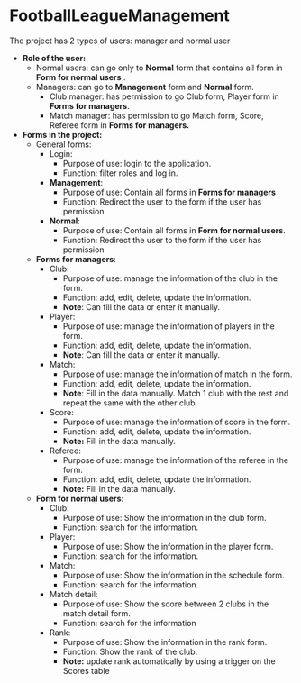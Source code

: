 # FootballLeagueManagement
The project has 2 types of users: manager and normal user

- **Role of the user:**
    - Normal users: can go only to **Normal** form that contains all form in **Form for normal users** .
    - Managers: can go to **Management** form and **Normal** form.
        - Club manager: has permission to go Club form, Player form in **Forms for managers**.
        - Match manager: has permission to go Match form, Score, Referee form in **Forms for managers.**
- **Forms in the project:**
    - General forms:
        - Login:
            - Purpose of use: login to the application.
            - Function: filter roles and log in.
        - **Management**:
            - Purpose of use: Contain all forms in **Forms for managers**
            - Function: Redirect the user to the form if the user has permission
        - **Normal**:
            - Purpose of use: Contain all forms in **Form for normal users**.
            - Function: Redirect the user to the form if the user has permission
    - **Forms for managers**:
        - Club:
            - Purpose of use: manage the information of the club in the form.
            - Function: add, edit, delete, update the information.
            - **Note**: Can fill the data or enter it manually.
        - Player:
            - Purpose of use: manage the information of players in the form.
            - Function: add, edit, delete, update the information.
            - **Note**: Can fill the data or enter it manually.
        - Match:
            - Purpose of use: manage the information of match in the form.
            - Function: add, edit, delete, update the information.
            - **Note**: Fill in the data manually. Match 1 club with the rest and repeat the same with the other club.
        - Score:
            - Purpose of use: manage the information of score in the form.
            - Function: add, edit, delete, update the information.
            - **Note:** Fill in the data manually.
        - Referee:
            - Purpose of use: manage the information of the referee in the form.
            - Function: add, edit, delete, update the information.
            - **Note:** Fill in the data manually.
    - **Form for normal users**:
        - Club:
            - Purpose of use: Show the information in the club form.
            - Function: search for the information.
        - Player:
            - Purpose of use: Show the information in the player form.
            - Function: search for the information.
        - Match:
            - Purpose of use: Show the information in the schedule form.
            - Function: search for the information.
        - Match detail:
            - Purpose of use: Show the score between 2 clubs in the match detail form.
            - Function: search for the information
        - Rank:
            - Purpose of use: Show the information in the rank form.
            - Function: Show the rank of the club.
            - **Note:** update rank automatically by using a trigger on the Scores table
